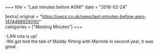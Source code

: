 +++
title = "Last minutes before AGM!"
date = "2016-02-24"

[extra]
original = "https://uwcs.co.uk/news/last-minutes-before-agm-1474488925010/"    
categories = ["Meeting Minutes"]
+++

\-LAN rota is up\!  
\-We got told the tale of Maddy flirting with Marmite in second year, it was great.

